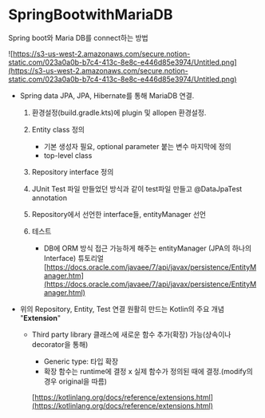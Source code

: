 # SpringBootwithMariaDB
Spring boot와 Maria DB를 connect하는 방법

![https://s3-us-west-2.amazonaws.com/secure.notion-static.com/023a0a0b-b7c4-413c-8e8c-e446d85e3974/Untitled.png](https://s3-us-west-2.amazonaws.com/secure.notion-static.com/023a0a0b-b7c4-413c-8e8c-e446d85e3974/Untitled.png)

- Spring data JPA, JPA, Hibernate를 통해 MariaDB 연결.
    1. 환경설정(build.gradle.kts)에 plugin 및 allopen 환경설정.
    2. Entity class 정의
        - 기본 생성자 필요, optional parameter 붙는 변수 마지막에 정의
        - top-level class

    3.  Repository interface 정의
    4. JUnit Test 파일 만들었던 방식과 같이 test파일 만들고 @DataJpaTest annotation
    5. Repository에서 선언한 interface들, entityManager 선언
    6. 테스트
        - DB에 ORM 방식 접근 가능하게 해주는 entityManager (JPA의 하나의 Interface) 튜토리얼 [https://docs.oracle.com/javaee/7/api/javax/persistence/EntityManager.htm](https://docs.oracle.com/javaee/7/api/javax/persistence/EntityManager.html)

- 위의 Repository, Entity, Test 연결 원활히 만드는 Kotlin의 주요 개념 "**Extension**"
    - Third party library 클래스에 새로운 함수 추가(확장) 가능(상속이나 decorator을 통해)
        - Generic type: 타입 확장
        - 확장 함수는 runtime에 결정 x 실제 함수가 정의된 때에 결정.(modify의 경우 original을 따름)

        [https://kotlinlang.org/docs/reference/extensions.html](https://kotlinlang.org/docs/reference/extensions.html)
